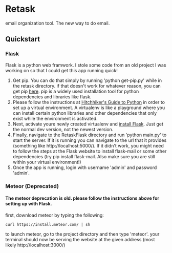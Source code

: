 Retask
=======
email organization tool. The new way to do email.

## Quickstart
### Flask
Flask is a python web framwork. I stole some code from an old project I was working on so that I could get this app running quick!

1. Get pip. You can do that simply by running 'python get-pip.py' while in the retask directory. if that doesn't work for whatever reason, you can get pip [here](https://pip.pypa.io/en/latest/installing.html#install-pip). pip is a widely used installation tool for python dependencies and libraries like flask.
2. Please follow the instructions at [Hitchhiker's Guide to Python](http://docs.python-guide.org/en/latest/dev/virtualenvs/) in order to set up a virtual environment. A virtualenv is like a playground where you can install certain python libraries and other dependencies that only exist while the environment is activated.
2. Next, activate youre newly created virtualenv and [install Flask](http://flask.pocoo.org/docs/0.10/installation/). Just get the normal dev version, not the newest version.
3. Finally, navigate to the RetaskFlask directory and run 'python main.py' to start the server. If it is running you can navigate to the url that it provides (something like http://localhost:5000/). If it didn't work, you might need to follow the steps at the Flask website to install flask-mail or some other dependencies (try pip install flask-mail. Also make sure you are still within your virtual environment!)
4. Once the app is running, login with username 'admin' and password 'admin'.

### Meteor (Deprecated)
#### The meteor deprecation is old. please follow the instructions above for setting up with Flask.
first, download meteor by typing the following:
```
curl https://install.meteor.com/ | sh
```
to launch meteor, go to the project directory and then type 'meteor'. your terminal should now be serving the website at the given address (most likely http://localhost:3000/)

